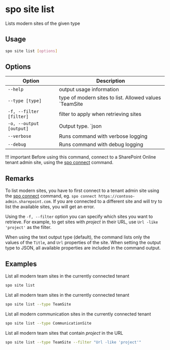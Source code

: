 # spo site list

Lists modern sites of the given type

## Usage

```sh
spo site list [options]
```

## Options

Option|Description
------|-----------
`--help`|output usage information
`--type [type]`|type of modern sites to list. Allowed values `TeamSite|CommunicationSite`, default `TeamSite`
`-f, --filter [filter]`|filter to apply when retrieving sites
`-o, --output [output]`|Output type. `json|text`. Default `text`
`--verbose`|Runs command with verbose logging
`--debug`|Runs command with debug logging

!!! important
    Before using this command, connect to a SharePoint Online tenant admin site, using the [spo connect](../connect.md) command.

## Remarks

To list modern sites, you have to first connect to a tenant admin site using the [spo connect](../connect.md) command, eg. `spo connect https://contoso-admin.sharepoint.com`. If you are connected to a different site and will try to list the available sites, you will get an error.

Using the `-f, --filter` option you can specify which sites you want to retrieve. For example, to get sites with _project_ in their URL, use `Url -like 'project'` as the filter.

When using the text output type (default), the command lists only the values of the `Title`, and `Url` properties of the site. When setting the output type to JSON, all available properties are included in the command output.

## Examples

List all modern team sites in the currently connected tenant

```sh
spo site list
```

List all modern team sites in the currently connected tenant

```sh
spo site list --type TeamSite
```

List all modern communication sites in the currently connected tenant

```sh
spo site list --type CommunicationSite
```

List all modern team sites that contain _project_ in the URL

```sh
spo site list --type TeamSite --filter "Url -like 'project'"
```